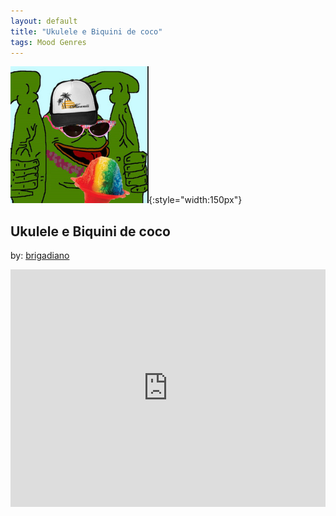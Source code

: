 ```yaml
---
layout: default
title: "Ukulele e Biquini de coco"
tags: Mood Genres
---
```

![Pepe](/assets/img/ukulele.png){:style="width:150px"}
## Ukulele e Biquini de coco
by: [brigadiano](https://open.spotify.com/user/brigadiano)


<iframe src="https://open.spotify.com/embed/playlist/7HSlRlhBzA9UTItNoaV6EH" width="100%" height="380" frameborder="0" allowtransparency="true" allow="encrypted-media"></iframe>

